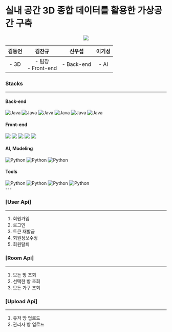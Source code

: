 # 실내 공간 3D 종합 데이터를 활용한 가상공간 구축

<div align="center">
<img src="./img/logo.JPG">
</div>

<div align="center">

|김동언|김찬규|신우섭| 이기성  |
|:---:|:---:|:---:|:---:|
|- 3D |- 팀장 <br> - Front-end|- Back-end|- AI |

</div>

### Stacks

---

#### Back-end
<img alt="Java" src ="https://img.shields.io/badge/Java-007396.svg?&style=for-the-badge&logo=Java&logoColor=white"/>
<img alt="Java" src ="https://img.shields.io/badge/Spring Boot-6DB33F.svg?&style=for-the-badge&logo=Spring Boot&logoColor=white"/>
<img alt="Java" src ="https://img.shields.io/badge/AWS-232F3E.svg?&style=for-the-badge&logo=Amazon AWS&logoColor=white"/>
<img alt="Java" src ="https://img.shields.io/badge/MySQL-4479A1.svg?&style=for-the-badge&logo=MySQL&logoColor=white"/>
<img alt="Java" src ="https://img.shields.io/badge/Redis-DC382D.svg?&style=for-the-badge&logo=Redis&logoColor=white"/>
<img alt="Java" src ="https://img.shields.io/badge/Spring Security-6DB33F.svg?&style=for-the-badge&logo=Spring Security&logoColor=white"/>

<br>

#### Front-end
<img src="https://img.shields.io/badge/JavaScript-F7DF1E?style=for-the-badge&logo=JavaScript&logoColor=white">
<img src="https://img.shields.io/badge/React-61DAFB?style=for-the-badge&logo=React&logoColor=white">
<img src="https://img.shields.io/badge/Redux-764ABC?style=for-the-badge&logo=Redux&logoColor=white">
<img src="https://img.shields.io/badge/Three.js-000000?style=for-the-badge&logo=Three.js&logoColor=white">
<img src="https://img.shields.io/badge/Google Maps-4285F4?style=for-the-badge&logo=Google Maps&logoColor=white">

#### AI, Modeling
<img alt="Python" src ="https://img.shields.io/badge/Python-3178C6.svg?&style=for-the-badge&logo=Python&logoColor=white"/>
<img alt="Python" src ="https://img.shields.io/badge/Anaconda-44A833.svg?&style=for-the-badge&logo=Anaconda&logoColor=white"/>
<img alt="Python" src ="https://img.shields.io/badge/PyTorch-EE4C2C.svg?&style=for-the-badge&logo=PyTorch&logoColor=white"/>

#### Tools
<img alt="Python" src ="https://img.shields.io/badge/Visual Studio Code-007ACC.svg?&style=for-the-badge&logo=Visual Studio Code&logoColor=white"/>
<img alt="Python" src ="https://img.shields.io/badge/IntelliJ IDEA-000000.svg?&style=for-the-badge&logo=IntelliJ IDEA&logoColor=white"/>
<img alt="Python" src ="https://img.shields.io/badge/GitHub-181717.svg?&style=for-the-badge&logo=GitHub&logoColor=white"/>
<img alt="Python" src ="https://img.shields.io/badge/Notion-000000.svg?&style=for-the-badge&logo=Notion&logoColor=white"/>

<br>
---
<br>



### [User Api]
------------------
1. 회원가입
2. 로그인
3. 토큰 재발급
4. 회원정보수정
5. 회원탈퇴

### [Room Api]
------------------
1. 모든 방 조회
2. 선택한 방 조회
3. 모든 가구 조회

### [Upload Api]
------------------
1. 유저 방 업로드
2. 관리자 방 업로드
